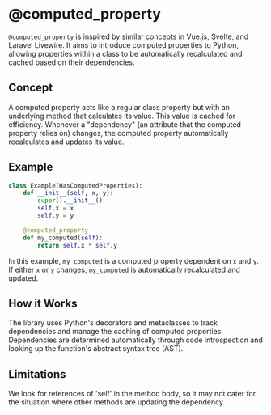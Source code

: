 # @computed_property

`@computed_property` is inspired by similar concepts in Vue.js, Svelte, and Laravel Livewire. It aims to introduce computed properties to Python, allowing properties within a class to be automatically recalculated and cached based on their dependencies.

## Concept

A computed property acts like a regular class property but with an underlying method that calculates its value. This value is cached for efficiency. Whenever a "dependency" (an attribute that the computed property relies on) changes, the computed property automatically recalculates and updates its value.

## Example

```python
class Example(HasComputedProperties):
    def __init__(self, x, y):
        super().__init__()
        self.x = x
        self.y = y

    @computed_property
    def my_computed(self):
        return self.x * self.y
```

In this example, `my_computed` is a computed property dependent on `x` and `y`. If either `x` or `y` changes, `my_computed` is automatically recalculated and updated.

## How it Works

The library uses Python's decorators and metaclasses to track dependencies and manage the caching of computed properties. Dependencies are determined automatically through code introspection and looking up the  function's abstract syntax tree (AST).

## Limitations

We look for references of 'self' in the method body, so it may not cater for the situation where other methods are updating the dependency.
